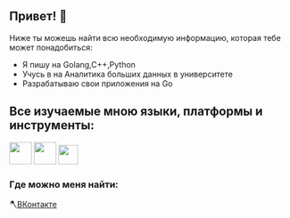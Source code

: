 ## Привет! 👋

Ниже ты можешь найти всю необходимую информацию, которая тебе может понадобиться:
* Я пишу на Golang,C++,Python 
* Учусь в на Аналитика больших данных в университете
* Разрабатываю свои приложения на Go

## Все изучаемые мною языки, платформы и инструменты:
<img height="40" src="https://upload.wikimedia.org/wikipedia/commons/c/c3/Python-logo-notext.svg"> <img height="40" src="https://upload.wikimedia.org/wikipedia/commons/1/18/ISO_C%2B%2B_Logo.svg"> <img height="35" src="https://upload.wikimedia.org/wikipedia/commons/0/05/Go_Logo_Blue.svg">


### Где можно меня найти:

🪓[ВКонтакте](https://vk.com/vladinsult) 

